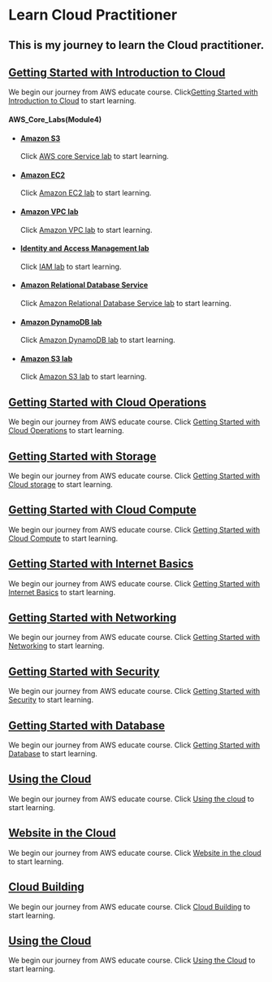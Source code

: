 # Learn Cloud Practitioner
## This is my journey to learn the Cloud practitioner.

## <a href="./Getting Started with Introduction to Cloud/README.md">Getting Started with Introduction to Cloud</a>
We begin our journey from AWS educate course. Click[Getting Started with Introduction to Cloud](https://awseducate.instructure.com/courses/746/modules) to start learning.

####    <b>AWS_Core_Labs(Module4)</b>

+   ####  <a href="./Getting Started with Introduction to Cloud/AWS_core_Service_lab(AmazonS3)/README.md">Amazon S3</a>

       
     Click   [AWS core Service lab](https://awseducate.instructure.com/courses/746/pages/aws-core-services-labs?module_item_id=15101) to start learning.

+    ####  <a href="./Getting Started with Introduction to Cloud/Introduction to Amazon EC2 lab/README.md">Amazon EC2</a>

    
     Click [Amazon EC2 lab](https://awseducate.instructure.com/courses/746/assignments/3072?module_item_id=15076) to start learning.

+    ####  <a href="./Getting Started with Introduction to Cloud/Amazon VPC lab/README.md">Amazon VPC lab</a>

    
     Click [Amazon VPC lab](https://awseducate.instructure.com/courses/746/modules) to start learning.

+    ####  <a href="./Getting Started with Introduction to Cloud/Identity and Access Management lab/README.md">Identity and Access Management lab</a>
    
     Click [IAM lab](https://awseducate.instructure.com/courses/746/modules) to start learning.


+   #### <a href="./Getting Started with Introduction to Cloud/Amazon Relational Database Service lab/README.md">Amazon Relational Database Service </a>
     Click [Amazon Relational Database Service lab](https://awseducate.instructure.com/courses/746/modules) to start learning.

+   #### <a href="./Getting Started with Introduction to Cloud/Amazon DynamoDB lab/README.md">Amazon DynamoDB lab</a>
     Click [Amazon DynamoDB lab](https://awseducate.instructure.com/courses/746/modules) to start learning.

+   #### <a href="./Getting Started with Introduction to Cloud/Amazon S3 lab/README.md">Amazon S3 lab</a>
     Click [Amazon S3 lab](https://awseducate.instructure.com/courses/768/assignments/3159?module_item_id=13575) to start learning.

## <a href="./Getting Started with Cloud Operations/README.md">Getting Started with Cloud Operations</a>
We begin our journey from AWS educate course. Click [Getting Started with Cloud Operations](https://awseducate.instructure.com/courses/889) to start learning.

## <a href="./Getting Started with Storage/README.md">Getting Started with Storage</a>
We begin our journey from AWS educate course. Click [Getting Started with Cloud storage](https://awseducate.instructure.com/courses/815) to start learning.

## <a href="./Getting Started with Cloud Compute/README.md">Getting Started with Cloud Compute</a>
We begin our journey from AWS educate course. Click [Getting Started with Cloud Compute](https://awseducate.instructure.com/courses/817) to start learning.

## <a href="./Getting Started with Internet Basics/README.md">Getting Started with Internet Basics</a>
We begin our journey from AWS educate course. Click [Getting Started with Internet Basics](https://awseducate.instructure.com/courses/546) to start learning.


## <a href="./Getting started with Networking/README.md">Getting Started with Networking</a>
We begin our journey from AWS educate course. Click [Getting Started with Networking](https://awseducate.instructure.com/courses/866/pages/getting-started-with-networking?module_item_id=14945) to start learning.


## <a href="./Getting started with Security/README.md">Getting Started with Security</a>
We begin our journey from AWS educate course. Click [Getting Started with Security](https://awseducate.instructure.com/courses/890/modules/items/15057) to start learning.

## <a href="./Getting Started with Database/README.md">Getting Started with Database</a>
We begin our journey from AWS educate course. Click [Getting Started with Database](https://awseducate.instructure.com/courses/887/quizzes/2894?module_item_id=15016) to start learning.

## <a href="./Using the cloud/README.md">Using the Cloud</a>
We begin our journey from AWS educate course. Click [Using the cloud](https://awseducate.instructure.com/courses/542/pages/student-challenge?module_item_id=13213) to start learning.

## <a href="./Website in the cloud/README.md">Website in the Cloud</a>
We begin our journey from AWS educate course. Click [Website in the cloud](https://awseducate.instructure.com/courses/544) to start learning.

## <a href="./Cloud Building/README.md">Cloud Building</a>
We begin our journey from AWS educate course. Click [Cloud Building](https://awseducate.instructure.com/courses/232) to start learning.

## <a href="./Using the Cloud/README.md">Using the Cloud</a>
We begin our journey from AWS educate course. Click [Using the Cloud](https://awseducate.instructure.com/courses/542) to start learning.